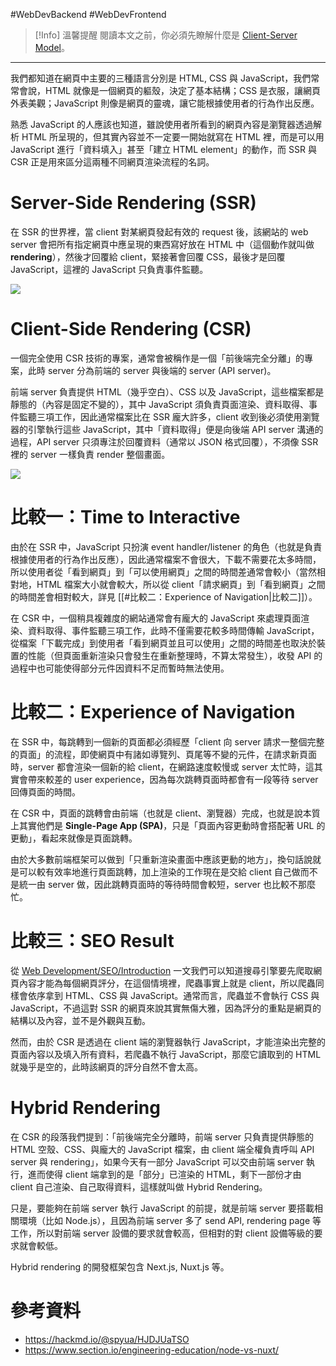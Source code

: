 #WebDevBackend #WebDevFrontend 

>[!Info] 溫馨提醒
>閱讀本文之前，你必須先瞭解什麼是 [Client-Server Model](</System Design/Client-Server Model.canvas>)。

---

我們都知道在網頁中主要的三種語言分別是 HTML, CSS 與 JavaScript，我們常常會說，HTML 就像是一個網頁的軀殼，決定了基本結構；CSS 是衣服，讓網頁外表美觀；JavaScript 則像是網頁的靈魂，讓它能根據使用者的行為作出反應。

熟悉 JavaScript 的人應該也知道，雖說使用者所看到的網頁內容是瀏覽器透過解析 HTML 所呈現的，但其實內容並不一定要一開始就寫在 HTML 裡，而是可以用 JavaScript 進行「資料填入」甚至「建立 HTML element」的動作，而 SSR 與 CSR 正是用來區分這兩種不同網頁渲染流程的名詞。

# Server-Side Rendering (SSR)

在 SSR 的世界裡，當 client 對某網頁發起有效的 request 後，該網站的 web server 會把所有指定網頁中應呈現的東西寫好放在 HTML 中（這個動作就叫做 **rendering**），然後才回覆給 client，緊接著會回覆 CSS，最後才是回覆 JavaScript，這裡的 JavaScript 只負責事件監聽。

![](<https://raw.githubusercontent.com/Jamison-Chen/KM-software/master/img/server-side-rendering.png>)

# Client-Side Rendering (CSR)

一個完全使用 CSR 技術的專案，通常會被稱作是一個「前後端完全分離」的專案，此時 server 分為前端的 server 與後端的 server (API server)。

前端 server 負責提供 HTML（幾乎空白）、CSS 以及 JavaScript，這些檔案都是靜態的（內容是固定不變的），其中 JavaScript 須負責頁面渲染、資料取得、事件監聽三項工作，因此通常檔案比在 SSR 龐大許多，client 收到後必須使用瀏覽器的引擎執行這些 JavaScript，其中「資料取得」便是向後端 API server 溝通的過程，API server 只須專注於回覆資料（通常以 JSON 格式回覆），不須像 SSR 裡的 server 一樣負責 render 整個畫面。

![](<https://raw.githubusercontent.com/Jamison-Chen/KM-software/master/img/client-side-rendering.png>)

# 比較一：Time to Interactive

由於在 SSR 中，JavaScript 只扮演 event handler/listener 的角色（也就是負責根據使用者的行為作出反應），因此通常檔案不會很大，下載不需要花太多時間，所以使用者從「看到網頁」到「可以使用網頁」之間的時間差通常會較小（當然相對地，HTML 檔案大小就會較大，所以從 client「請求網頁」到「看到網頁」之間的時間差會相對較大，詳見 [[#比較二：Experience of Navigation|比較二]]）。

在 CSR 中，一個稍具複雜度的網站通常會有龐大的 JavaScript 來處理頁面渲染、資料取得、事件監聽三項工作，此時不僅需要花較多時間傳輸 JavaScript，從檔案「下載完成」到使用者「看到網頁並且可以使用」之間的時間差也取決於裝置的性能（但頁面重新渲染只會發生在重新整理時，不算太常發生），收發 API 的過程中也可能使得部分元件因資料不足而暫時無法使用。

# 比較二：Experience of Navigation

在 SSR 中，每跳轉到一個新的頁面都必須經歷「client 向 server 請求一整個完整的頁面」的流程，即使網頁中有諸如導覽列、頁尾等不變的元件，在請求新頁面時，server 都會渲染一個新的給 client，在網路速度較慢或 server 太忙時，這其實會帶來較差的 user experience，因為每次跳轉頁面時都會有一段等待 server 回傳頁面的時間。

在 CSR 中，頁面的跳轉會由前端（也就是 client、瀏覽器）完成，也就是說本質上其實他們是 **Single-Page App (SPA)**，只是「頁面內容更動時會搭配著 URL 的更動」，看起來就像是頁面跳轉。

由於大多數前端框架可以做到「只重新渲染畫面中應該更動的地方」，換句話說就是可以較有效率地進行頁面跳轉，加上渲染的工作現在是交給 client 自己做而不是統一由 server 做，因此跳轉頁面時的等待時間會較短，server 也比較不那麼忙。

# 比較三：SEO Result

從 [Web Development/SEO/Introduction](</Web Development/SEO/Introduction.md>) 一文我們可以知道搜尋引擎要先爬取網頁內容才能為每個網頁評分，在這個情境裡，爬蟲事實上就是 client，所以爬蟲同樣會依序拿到 HTML、CSS 與 JavaScript。通常而言，爬蟲並不會執行 CSS 與 JavaScript，不過這對 SSR 的網頁來說其實無傷大雅，因為評分的重點是網頁的結構以及內容，並不是外觀與互動。

然而，由於 CSR 是透過在 client 端的瀏覽器執行 JavaScript，才能渲染出完整的頁面內容以及填入所有資料，若爬蟲不執行 JavaScript，那麼它讀取到的 HTML 就幾乎是空的，此時該網頁的評分自然不會太高。

# Hybrid Rendering

在 CSR 的段落我們提到：「前後端完全分離時，前端 server 只負責提供靜態的 HTML 空殼、CSS、與龐大的 JavaScript 檔案，由 client 端全權負責呼叫 API server 與 rendering」，如果今天有一部分 JavaScript 可以交由前端 server 執行，進而使得 client 端拿到的是「部分」已渲染的 HTML，剩下一部份才由 client 自己渲染、自己取得資料，這樣就叫做 Hybrid Rendering。

只是，要能夠在前端 server 執行 JavaScript 的前提，就是前端 server 要搭載相關環境（比如 Node.js），且因為前端 server 多了 send API, rendering page 等工作，所以對前端 server 設備的要求就會較高，但相對的對 client 設備等級的要求就會較低。

Hybrid rendering 的開發框架包含 Next.js, Nuxt.js 等。

# 參考資料

- <https://hackmd.io/@spyua/HJDJUaTSO>
- <https://www.section.io/engineering-education/node-vs-nuxt/>
